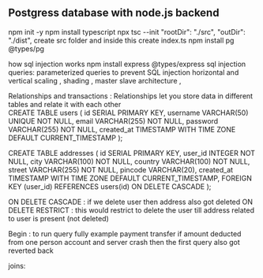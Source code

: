 ## Postgress database with node.js backend
npm init -y 
npm install typescript 
npx tsc --init 
"rootDir": "./src",  "outDir": "./dist",
create src folder and inside this create index.ts
npm install pg @types/pg

how sql injection works
npm install express @types/express
sql injection queries: parameterized queries to prevent SQL injection
horizontal and vertical scaling , shading , master slave architecture , 

Relationships and transactions : Relationships let you store data in different tables and relate it with each other      
CREATE TABLE users (
    id SERIAL PRIMARY KEY,
    username VARCHAR(50) UNIQUE NOT NULL,
    email VARCHAR(255) NOT NULL,
    password VARCHAR(255) NOT NULL,
    created_at TIMESTAMP WITH TIME ZONE DEFAULT CURRENT_TIMESTAMP
);

CREATE TABLE addresses (
    id SERIAL PRIMARY KEY,
    user_id INTEGER NOT NULL,
    city VARCHAR(100) NOT NULL,
    country VARCHAR(100) NOT NULL,
    street VARCHAR(255) NOT NULL,
    pincode VARCHAR(20),
    created_at TIMESTAMP WITH TIME ZONE DEFAULT CURRENT_TIMESTAMP,
    FOREIGN KEY (user_id) REFERENCES users(id) ON DELETE CASCADE
);

ON DELETE CASCADE : if we delete user then address also got deleted 
ON DELETE RESTRICT : this would restrict to delete the user till address related to user is present (not deleted)

Begin : to run query fully example payment transfer if amount deducted from one person account and server crash then the first query also got reverted back

joins: 